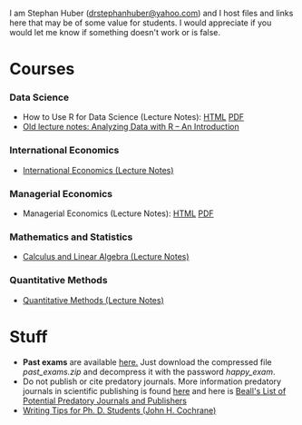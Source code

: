 I am Stephan Huber (drstephanhuber@yahoo.com) and I host files and links here that may be of some value for students.
I would appreciate if you would let me know if something doesn't work or is false.

# Courses

### Data Science
- How to Use R for Data Science (Lecture Notes): [HTML](https://hubchev.github.io/ds/) [PDF](https://raw.githubusercontent.com/hubchev/hubchev.github.io/main/ds/_main.pdf)
- <a href="https://github.com/hubchev/hubchev.github.io/raw/main/various/rcourse_book.pdf" target="_blank">Old lecture notes: Analyzing Data with R – An Introduction</a> 

### International Economics
- [International Economics (Lecture Notes)](https://raw.githubusercontent.com/hubchev/hubchev.github.io/main/various/ie_a4.pdf)

### Managerial Economics
- Managerial Economics (Lecture Notes): [HTML](https://hubchev.github.io/me/) [PDF](https://raw.githubusercontent.com/hubchev/hubchev.github.io/main/me/_main.pdf)

### Mathematics and Statistics
- [Calculus and Linear Algebra (Lecture Notes)](https://raw.githubusercontent.com/hubchev/hubchev.github.io/main/various/cla_A4.pdf)

### Quantitative Methods
- [Quantitative Methods (Lecture Notes)](https://hubchev.github.io/qm/)   

# Stuff

- __Past exams__ are available [here.](https://github.com/hubchev/courses/tree/main/exams) Just download the compressed file _past\_exams.zip_ and decompress it with the password _happy\_exam_.
- Do not publish or cite predatory journals. More information predatory journals in scientific publishing is found [here](https://predatoryreports.org/home) and here is [Beall's List of Potential Predatory Journals and Publishers](https://beallslist.net/)
- [Writing Tips for Ph. D. Students (John H. Cochrane)](https://static1.squarespace.com/static/5e6033a4ea02d801f37e15bb/t/5eda74919c44fa5f87452697/1591374993570/phd_paper_writing.pdf)

